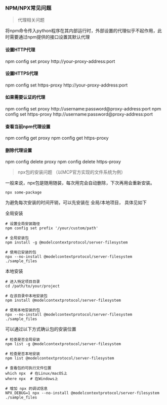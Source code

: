 ### NPM/NPX常见问题

> 代理相关问题

将npm命令传入python程序在其内部运行时，外部设置的代理似乎不起作用，此时需要通过npm提供的接口设置其默认代理

#### 设置HTTP代理
npm config set proxy http://your-proxy-address:port

#### 设置HTTPS代理
npm config set https-proxy http://your-proxy-address:port

#### 如果需要认证的代理
npm config set proxy http://username:password@proxy-address:port
npm config set https-proxy http://username:password@proxy-address:port

#### 查看当前npm代理设置
npm config get proxy
npm config get https-proxy

#### 删除代理设置
npm config delete proxy
npm config delete https-proxy

> npx包的安装问题 （以MCP官方实现的文件系统为例）

一般来说，npx包是随用随装，每次用完会自动删除，下次再用会重新安装。

```
npx some-package
```

为避免每次安装的时间开销，可以先安装在 全局/本地项目， 具体见如下

全局安装
```
# 设置全局安装路径
npm config set prefix '/your/custom/path'

# 全局安装包
npm install -g @modelcontextprotocol/server-filesystem

# 使用已安装的包
npx --no-install @modelcontextprotocol/server-filesystem ./sample_files
```

本地安装
```
# 进入特定项目目录
cd /path/to/your/project

# 在该目录中本地安装包
npm install @modelcontextprotocol/server-filesystem

# 使用本地安装的包
npx --no-install @modelcontextprotocol/server-filesystem ./sample_files
```


可以通过以下方式确认包的安装位置
```
# 检查是否全局安装
npm list -g @modelcontextprotocol/server-filesystem

# 检查是否本地安装
npm list @modelcontextprotocol/server-filesystem

# 查看包的可执行文件位置
which npx  # 在Linux/macOS上
where npx  # 在Windows上

# 增加 npx 的调试信息
NPX_DEBUG=1 npx --no-install @modelcontextprotocol/server-filesystem ./sample_files
```